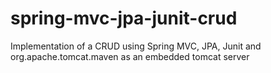 # spring-mvc-jpa-junit-crud
Implementation of a CRUD using Spring MVC, JPA, Junit and org.apache.tomcat.maven as an embedded tomcat server

